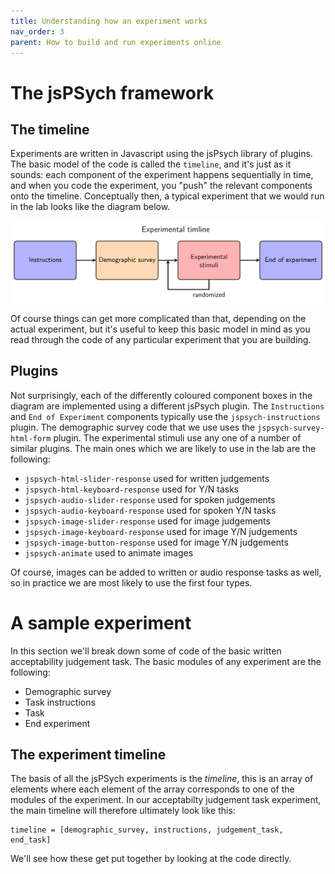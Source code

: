 ```yaml
---
title: Understanding how an experiment works
nav_order: 3
parent: How to build and run experiments online
---
```


# The jsPSych framework

## The timeline

Experiments are written in Javascript using the jsPsych library of plugins. The basic model of the code is called the `timeline`, and it's just as it sounds: each component of the experiment happens sequentially in time, and when you code the experiment, you "push" the relevant components onto the timeline.  Conceptually then, a typical  experiment that we would run in the lab looks like the diagram below.

![experiment-code-design](/assets/images/experiment-code-design.png)

Of course things can get more complicated than that, depending on the actual experiment, but it's useful to keep this basic model in mind as you read through the code of any particular experiment that you are building.

## Plugins

Not surprisingly, each of the differently coloured component boxes in the diagram are implemented using a different jsPsych plugin.  The `Instructions` and `End of Experiment` components typically use the `jspsych-instructions` plugin. The demographic survey code that we use uses the `jspsych-survey-html-form` plugin. The experimental stimuli use any one of a number of similar plugins. The main ones which we are likely to use in the lab are the following:

 - `jspsych-html-slider-response` used for written judgements
 - `jspsych-html-keyboard-response` used for Y/N tasks
 - `jspsych-audio-slider-response` used for spoken judgements
 - `jspsych-audio-keyboard-response` used for spoken Y/N tasks
 - `jspsych-image-slider-response`  used for image judgements
 - `jspsych-image-keyboard-response` used for image Y/N judgements
 - `jspsych-image-button-response` used for image Y/N judgements
 - `jspsych-animate` used to animate images

 Of course, images can be added to written or audio response tasks as well, so in practice we are most likely to use the first four types.

# A sample experiment

In this section we'll break down some of code of the basic written acceptability judgement task.  The basic modules of any experiment are the following:

 - Demographic survey
 - Task instructions
 - Task
 - End experiment

## The experiment timeline

The basis of all the jsPSych experiments is the *timeline*, this is an array of elements where each element of the array corresponds to one of the modules of the experiment. In our acceptabilty judgement task experiment, the main timeline will therefore ultimately look like this:

    timeline = [demographic_survey, instructions, judgement_task, end_task]

We'll see how these get put together by looking at the code directly.
